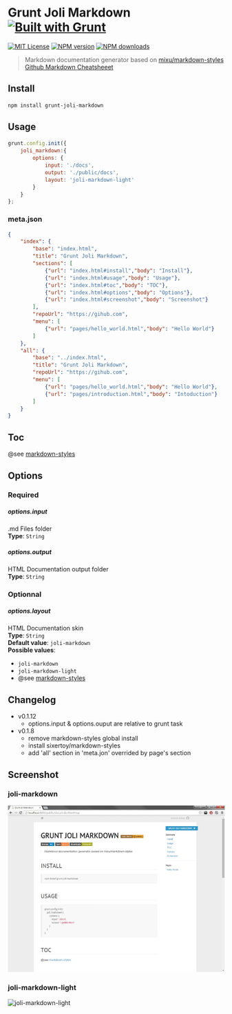 # Grunt Joli Markdown [![Built with Grunt][grunt-img]](http://gruntjs.com/)

[![MIT License][license-img]][license-url] [![NPM version][npm-version-img]][npm-url] [![NPM downloads][npm-downloads-img]][npm-url]

> Markdown documentation generator based on [mixu/markdown-styles](https://github.com/mixu/markdown-styles)<br/>
> [Github Markdown Cheatsheeet](https://github.com/adam-p/markdown-here/wiki/Markdown-Cheatsheet)

## Install
```bash
npm install grunt-joli-markdown
```

## Usage
```js
grunt.config.init({
    joli_markdown:{
        options: {
            input: './docs',
            output: './public/docs',
            layout: 'joli-markdown-light'
        }
    }
};
```

### meta.json
```json
{
    "index": {
        "base": "index.html",
        "title": "Grunt Joli Markdown",
        "sections": [
            {"url": "index.html#install","body": "Install"},
            {"url": "index.html#usage","body": "Usage"},
            {"url": "index.html#toc","body": "TOC"},
            {"url": "index.html#options","body": "Options"},
            {"url": "index.html#screenshot","body": "Screenshot"}
        ],
        "repoUrl": "https://gihub.com",
        "menu": [
            {"url": "pages/hello_world.html","body": "Hello World"}
        ]
    },
    "all": {
        "base": "../index.html",
        "title": "Grunt Joli Markdown",
        "repoUrl": "https://gihub.com",
        "menu": [
            {"url": "pages/hello_world.html","body": "Hello World"},
            {"url": "pages/introduction.html","body": "Intoduction"}
        ]
    }
}
```

## Toc
@see [markdown-styles](https://github.com/mixu/markdown-styles#metajson)

## Options

### Required

##### options.input
.md Files folder<br/>
**Type**: `String`


##### options.output
HTML Documentation output folder<br/>
**Type**: `String`

### Optionnal

##### options.layout
HTML Documentation skin<br/>
**Type**: `String`<br/>
**Default value**: `joli-markdown`<br/>
**Possible values**:
- `joli-markdown`
- `joli-markdown-light`
- @see [markdown-styles](https://github.com/mixu/markdown-styles#screenshots-of-the-layouts)

## Changelog
- v0.1.12
    - options.input & options.ouput are relative to grunt task
- v0.1.8
    - remove markdown-styles global install
    - install sixertoy/markdown-styles
    - add 'all' section in 'meta.jon' overrided by page's section

## Screenshot

### joli-markdown
![joli-markdown](https://github.com/sixertoy/grunt-joli-markdown/raw/master/screenshot.jpg)

### joli-markdown-light
![joli-markdown-light](https://github.com/sixertoy/grunt-joli-markdown/raw/master/screenshot-light.jpg)



[grunt-img]: https://cdn.gruntjs.com/builtwith.png
[license-img]: http://img.shields.io/badge/license-MIT-blue.svg?style=flat-square
[license-url]: LICENSE-MIT

[coverall-url]: https://coveralls.io/r/sixertoy/grunt-joli-markdown
[coverall-img]: https://img.shields.io/coveralls/sixertoy/grunt-joli-markdown.svg?style=flat-square

[travis-url]: https://travis-ci.org/sixertoy/grunt-joli-markdown
[travis-img]: http://img.shields.io/travis/sixertoy/grunt-joli-markdown.svg?style=flat-square

[npm-url]: https://npmjs.org/package/grunt-joli-markdown
[npm-version-img]: http://img.shields.io/npm/v/grunt-joli-markdown.svg?style=flat-square
[npm-downloads-img]: http://img.shields.io/npm/dm/grunt-joli-markdown.svg?style=flat-square
